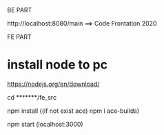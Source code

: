 BE PART

http://localhost:8080/main ==> Code Frontation 2020

FE PART

# install node to pc

https://nodejs.org/en/download/

cd *******/fe_src

npm install                ((if not exist ace) npm i ace-builds)

npm start (localhost:3000)
